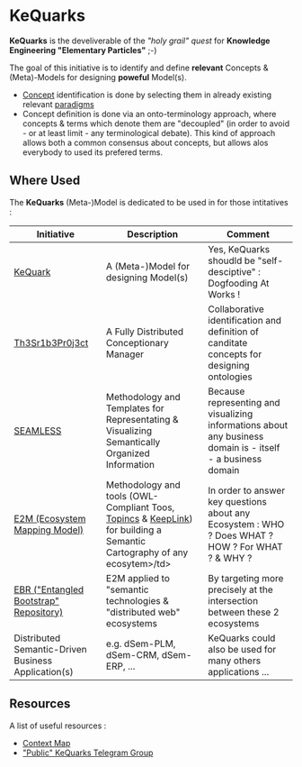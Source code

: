 
KeQuarks
==

__KeQuarks__ is the develiverable of the _"holy grail" quest_ for __Knowledge Engineering "Elementary Particles"__ ;-)

The goal of this initiative is to identify and define __relevant__ Concepts & (Meta)-Models for designing __poweful__ Model(s).
* <a href="https://github.com/iPlumb3r/KeQuarks/tree/master/1_Semantic">Concept</a> identification is done by selecting them in already existing relevant <a href="https://github.com/iPlumb3r/KeQuarks/tree/master/2_Paradigms">paradigms</a>
* Concept definition is done via an onto-terminology approach, where concepts & terms which denote them are "decoupled" (in order to avoid - or at least limit - any terminological debate). This kind of approach allows both a common consensus about concepts, but allows alos everybody to used its prefered terms. 

Where Used
-
The __KeQuarks__ (Meta-)Model is dedicated to be used in for those intitatives : 

<table>
    <thead>
        <tr>
            <th>Initiative</th>
            <th>Description</th>
            <th>Comment</th>
        </tr>
    </thead>
    <tbody>
        <tr>
            <td><a href="https://github.com/iPlumb3r/KeQuarks">KeQuark</a></td>
            <td>A (Meta-)Model for designing Model(s)</td>
            <td>Yes, KeQuarks shoudld be "self-desciptive" : Dogfooding At Works !</td>
        </tr>
        <tr>
            <td><a href="https://github.com/iPlumb3r/Th3Sr1b3Pr0j3ct">Th3Sr1b3Pr0j3ct</a></td>
            <td>A Fully Distributed Conceptionary Manager</td>
            <td>Collaborative identification and definition of canditate concepts for designing ontologies</td>
        </tr>
        <tr>
            <td><a href="https://github.com/iPlumb3r/SEAMLESS">SEAMLESS</a></td>
            <td>Methodology and Templates for Representating & Visualizing Semantically Organized Information</td>
            <td>Because representing and visualizing informations about any business domain is - itself - a business domain</td>
        </tr>
         <tr>
            <td><a href="https://github.com/iPlumb3r/EcosystemMapping">E2M (Ecosystem Mapping Model)</a></td>
            <td>Methodology and tools (OWL-Compliant Toos, <a href="https://www.topincs.com/">Topincs</a> & <a href="http://keeplink.com/">KeepLink</a>) for building a Semantic Cartography of any ecosytem>/td>
            <td>In order to answer key questions about any Ecosystem : WHO ? Does WHAT ? HOW ? For WHAT ? & WHY ?</td>
        </tr>
        <tr>
            <td><a href="https://github.com/iPlumb3r/EntangledBootstrap">EBR ("Entangled Bootstrap" Repository)</a></td>
            <td>E2M applied to "semantic technologies & "distributed web" ecosystems</td>
            <td>By targeting more precisely at the intersection between these 2 ecosystems</td>
        </tr>
        <tr>
            <td>Distributed Semantic-Driven Business Application(s)</a></td>
            <td>e.g. dSem-PLM, dSem-CRM, dSem-ERP, ...</td>
            <td>KeQuarks could also be used for many others applications ...</td>
        </tr>
    </tbody>
</table>

Resources
-
A list of useful resources :
* <a href="http://hubject.net/iPlumb3r/GitHub/Meta-Map.html">Context Map</a>   
* <a href="https://t.me/KeQuarks">"Public" KeQuarks Telegram Group</a>  
